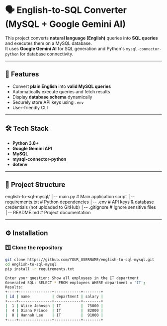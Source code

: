 # 🗣️ English-to-SQL Converter (MySQL + Google Gemini AI)

This project converts **natural language (English)** queries into **SQL queries** and executes them on a MySQL database.  
It uses **Google Gemini AI** for SQL generation and Python's `mysql-connector-python` for database connectivity.

---

## 🚀 Features
- Convert **plain English** into **valid MySQL queries**
- Automatically execute queries and fetch results
- Display **database schema** dynamically
- Securely store API keys using `.env`
- User-friendly CLI

---

## 🛠️ Tech Stack
- **Python 3.8+**
- **Google Gemini API**
- **MySQL**
- **mysql-connector-python**
- **dotenv**

---

## 📂 Project Structure
english-to-sql-mysql/
│-- main.py # Main application script
│-- requirements.txt # Python dependencies
│-- .env # API keys & database credentials (not uploaded to GitHub)
│-- .gitignore # Ignore sensitive files
│-- README.md # Project documentation


---

## ⚙️ Installation

### 1️⃣ Clone the repository
```bash
git clone https://github.com/YOUR_USERNAME/english-to-sql-mysql.git
cd english-to-sql-mysql
pip install -r requirements.txt

Enter your question: Show all employees in the IT department
Generated SQL: SELECT * FROM employees WHERE department = 'IT';
Results:
+----+---------------+------------+--------+
| id | name          | department | salary |
+----+---------------+------------+--------+
|  1 | Alice Johnson | IT         |  75000 |
|  4 | Diana Prince  | IT         |  82000 |
|  8 | Hannah Lee    | IT         |  91000 |
+----+---------------+------------+--------+
